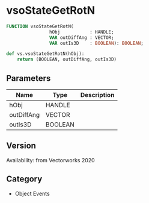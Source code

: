 # vsoStateGetRotN

```pascal
FUNCTION vsoStateGetRotN(
				hObj           : HANDLE;
				VAR outDiffAng : VECTOR;
				VAR outIs3D    : BOOLEAN): BOOLEAN;
```

```python
def vs.vsoStateGetRotN(hObj):
    return (BOOLEAN, outDiffAng, outIs3D)
```

## Parameters
|Name|Type|Description|
|---|---|---|
|hObj|HANDLE|   |
|outDiffAng|VECTOR|   |
|outIs3D|BOOLEAN|   |

## Version
Availability: from Vectorworks 2020

## Category
* Object Events

